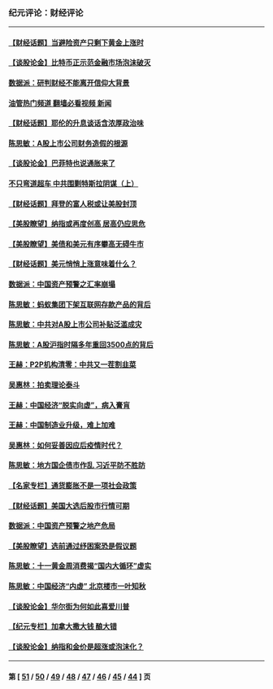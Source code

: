 ### 纪元评论：财经评论
---
#### [【财经话题】当避险资产只剩下黄金上涨时](../../pages/nsc1026/n12975626.md?05300330) 
#### [【谈股论金】比特币正示范金融市场泡沫破灭](../../pages/nsc1026/n12961769.md?05300330) 
#### [数据派：研判财经不能离开信仰大背景](../../pages/nsc1026/n12932684.md?05300330) 
#### [油管热门频道 翻墙必看视频 新闻](ok?05300330)
#### [【财经话题】耶伦的升息谈话含浓厚政治味](../../pages/nsc1026/n12927299.md?05300330) 
#### [陈思敏：A股上市公司财务造假的根源](../../pages/nsc1026/n11229323.md?05300330) 
#### [【谈股论金】巴菲特也说通胀来了](../../pages/nsc1026/n12922463.md?05300330) 
#### [不只弯道超车 中共围剿特斯拉阴谋（上）](../../pages/nsc1026/n12919595.md?05300330) 
#### [【财经话题】拜登的富人税或让美股封顶](../../pages/nsc1026/n12899125.md?05300330) 
#### [【美股瞭望】纳指或再度创高 居高仍应思危](../../pages/nsc1026/n12878350.md?05300330) 
#### [【美股瞭望】美债和美元有序攀高无碍牛市](../../pages/nsc1026/n12844459.md?05300330) 
#### [【财经话题】美元悄悄上涨意味着什么？](../../pages/nsc1026/n12798222.md?05300330) 
#### [数据派：中国资产预警之汇率崩塌](../../pages/nsc1026/n12774242.md?05300330) 
#### [陈思敏：蚂蚁集团下架互联网存款产品的背后](../../pages/nsc1026/n12719862.md?05300330) 
#### [陈思敏：中共对A股上市公司补贴泛滥成灾](../../pages/nsc1026/n12713263.md?05300330) 
#### [陈思敏：A股沪指时隔多年重回3500点的背后](../../pages/nsc1026/n12675538.md?05300330) 
#### [王赫：P2P机构清零：中共又一茬割韭菜](../../pages/nsc1026/n12614544.md?05300330) 
#### [吴惠林：拍卖理论泰斗](../../pages/nsc1026/n12591360.md?05300330) 
#### [王赫：中国经济“脱实向虚”，病入膏肓](../../pages/nsc1026/n12564946.md?05300330) 
#### [王赫：中国制造业升级，难上加难](../../pages/nsc1026/n12559461.md?05300330) 
#### [吴惠林：如何妥善因应后疫情时代？](../../pages/nsc1026/n12553885.md?05300330) 
#### [陈思敏：地方国企债市作乱 习近平防不胜防](../../pages/nsc1026/n12553384.md?05300330) 
#### [【名家专栏】通货膨胀不是一项社会政策](../../pages/nsc1026/n12528711.md?05300330) 
#### [【财经话题】美国大选后股市行情可期](../../pages/nsc1026/n12514949.md?05300330) 
#### [数据派：中国资产预警之地产危局](../../pages/nsc1026/n12490884.md?05300330) 
#### [【美股瞭望】选前通过纾困案恐是假议题](../../pages/nsc1026/n12487724.md?05300330) 
#### [陈思敏：十一黄金周消费揭“国内大循环”虚实](../../pages/nsc1026/n12468798.md?05300330) 
#### [陈思敏：中国经济“内虚” 北京楼市一叶知秋](../../pages/nsc1026/n12464918.md?05300330) 
#### [【谈股论金】华尔街为何如此喜爱川普](../../pages/nsc1026/n12460691.md?05300330) 
#### [【纪元专栏】加拿大撒大钱 酿大错](../../pages/nsc1026/n12406564.md?05300330) 
#### [【谈股论金】纳指和金价是超涨或泡沫化？](../../pages/nsc1026/n12315192.md?05300330) 

---
#### 第 [ [51](./51.md?05300330) / [50](./50.md?05300330) / [49](./49.md?05300330) / [48](./48.md?05300330) / [47](./47.md?05300330) / [46](./46.md?05300330) / [45](./45.md?05300330) / [44](./44.md?05300330) ] 页
